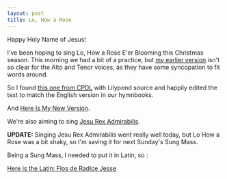 ```yaml
---
layout: post
title: Lo, How a Rose 
---
```


Happy Holy Name of Jesus!

I've been hoping to sing Lo, How a Rose E'er Blooming this Christmas season. This morning we had a bit of a practice, but [my earlier version](/pdf/motets/lohowarose.pdf) isn't so clear for the Alto and Tenor voices, as they have some syncopation to fit words around.

So I found [this one from CPDL](https://cpdl.org/wiki/images/c/cd/Praetorius_einros.pdf) with Lilypond source and happily edited the text to match the English version in our hymnbooks.

And [Here Is My New Version](/pdf/motets/Praetorius_einros.pdf).

We're also aiming to sing [Jesu Rex Admirabilis](https://www.ccwatershed.org/2015/09/09/sab-setting-palestrina-jesu-rex-admirabilis/).

**UPDATE:** Singing Jesu Rex Admirabilis went really well today, but Lo How a Rose was a bit shaky, so I'm saving it for next Sunday's Sung Mass.

Being a Sung Mass, I needed to put it in Latin, so :

[Here is the Latin: Flos de Radíce Jesse](/pdf/motets/Praetorius_flos.pdf)


